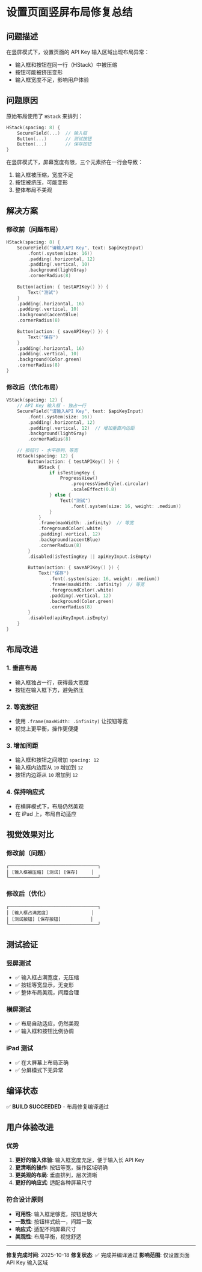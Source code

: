 # 设置页面竖屏布局修复总结

## 问题描述
在竖屏模式下，设置页面的 API Key 输入区域出现布局异常：
- 输入框和按钮在同一行（HStack）中被压缩
- 按钮可能被挤压变形
- 输入框宽度不足，影响用户体验

## 问题原因
原始布局使用了 `HStack` 来排列：
```swift
HStack(spacing: 8) {
    SecureField(...)  // 输入框
    Button(...)       // 测试按钮
    Button(...)       // 保存按钮
}
```

在竖屏模式下，屏幕宽度有限，三个元素挤在一行会导致：
1. 输入框被压缩，宽度不足
2. 按钮被挤压，可能变形
3. 整体布局不美观

## 解决方案

### 修改前（问题布局）
```swift
HStack(spacing: 8) {
    SecureField("请输入API Key", text: $apiKeyInput)
        .font(.system(size: 16))
        .padding(.horizontal, 12)
        .padding(.vertical, 10)
        .background(lightGray)
        .cornerRadius(8)
    
    Button(action: { testAPIKey() }) {
        Text("测试")
    }
    .padding(.horizontal, 16)
    .padding(.vertical, 10)
    .background(accentBlue)
    .cornerRadius(8)
    
    Button(action: { saveAPIKey() }) {
        Text("保存")
    }
    .padding(.horizontal, 16)
    .padding(.vertical, 10)
    .background(Color.green)
    .cornerRadius(8)
}
```

### 修改后（优化布局）
```swift
VStack(spacing: 12) {
    // API Key 输入框 - 独占一行
    SecureField("请输入API Key", text: $apiKeyInput)
        .font(.system(size: 16))
        .padding(.horizontal, 12)
        .padding(.vertical, 12)  // 增加垂直内边距
        .background(lightGray)
        .cornerRadius(8)
    
    // 按钮行 - 水平排列，等宽
    HStack(spacing: 12) {
        Button(action: { testAPIKey() }) {
            HStack {
                if isTestingKey {
                    ProgressView()
                        .progressViewStyle(.circular)
                        .scaleEffect(0.8)
                } else {
                    Text("测试")
                        .font(.system(size: 16, weight: .medium))
                }
            }
            .frame(maxWidth: .infinity)  // 等宽
            .foregroundColor(.white)
            .padding(.vertical, 12)
            .background(accentBlue)
            .cornerRadius(8)
        }
        .disabled(isTestingKey || apiKeyInput.isEmpty)
        
        Button(action: { saveAPIKey() }) {
            Text("保存")
                .font(.system(size: 16, weight: .medium))
                .frame(maxWidth: .infinity)  // 等宽
                .foregroundColor(.white)
                .padding(.vertical, 12)
                .background(Color.green)
                .cornerRadius(8)
        }
        .disabled(apiKeyInput.isEmpty)
    }
}
```

## 布局改进

### 1. **垂直布局**
- 输入框独占一行，获得最大宽度
- 按钮在输入框下方，避免挤压

### 2. **等宽按钮**
- 使用 `.frame(maxWidth: .infinity)` 让按钮等宽
- 视觉上更平衡，操作更便捷

### 3. **增加间距**
- 输入框和按钮之间增加 `spacing: 12`
- 输入框内边距从 `10` 增加到 `12`
- 按钮内边距从 `10` 增加到 `12`

### 4. **保持响应式**
- 在横屏模式下，布局仍然美观
- 在 iPad 上，布局自动适应

## 视觉效果对比

### 修改前（问题）
```
┌─────────────────────────────────┐
│ [输入框被压缩] [测试] [保存]     │
└─────────────────────────────────┘
```

### 修改后（优化）
```
┌─────────────────────────────────┐
│ [输入框占满宽度]                │
│ [测试按钮] [保存按钮]           │
└─────────────────────────────────┘
```

## 测试验证

### 竖屏测试
- ✅ 输入框占满宽度，无压缩
- ✅ 按钮等宽显示，无变形
- ✅ 整体布局美观，间距合理

### 横屏测试
- ✅ 布局自动适应，仍然美观
- ✅ 输入框和按钮比例协调

### iPad 测试
- ✅ 在大屏幕上布局正确
- ✅ 分屏模式下无异常

## 编译状态
✅ **BUILD SUCCEEDED** - 布局修复编译通过

## 用户体验改进

### 优势
1. **更好的输入体验**: 输入框宽度充足，便于输入长 API Key
2. **更清晰的操作**: 按钮等宽，操作区域明确
3. **更美观的布局**: 垂直排列，层次清晰
4. **更好的响应式**: 适配各种屏幕尺寸

### 符合设计原则
- **可用性**: 输入框足够宽，按钮足够大
- **一致性**: 按钮样式统一，间距一致
- **响应式**: 适配不同屏幕尺寸
- **美观性**: 布局平衡，视觉舒适

---

**修复完成时间**: 2025-10-18
**修复状态**: ✅ 完成并编译通过
**影响范围**: 仅设置页面 API Key 输入区域